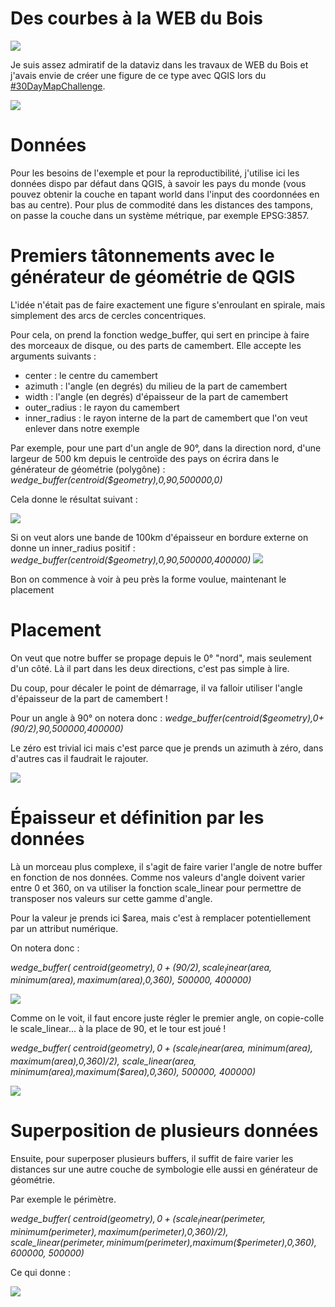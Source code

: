# Des courbes à la WEB du Bois

![](https://david.frigge.nz/30DayMapChallenge2020/maps/lacxrx_20.jpg)

Je suis assez admiratif de la dataviz dans les travaux de WEB du Bois et j'avais envie de créer une figure de ce type avec QGIS lors du [#30DayMapChallenge](https://twitter.com/search?q=%2330DayMapChallenge&src=typeahead_click).


![](https://images-na.ssl-images-amazon.com/images/I/41GMSpOgPbL._AC_UL600_SR429,600_.jpg)

# Données

Pour les besoins de l'exemple et pour la reproductibilité, j'utilise ici les données dispo par défaut dans QGIS, à savoir les pays du monde (vous pouvez obtenir la couche en tapant world dans l'input des coordonnées en bas au centre).
Pour plus de commodité dans les distances des tampons, on passe la couche dans un système métrique, par exemple EPSG:3857.

# Premiers tâtonnements avec le générateur de géométrie de QGIS

L'idée n'était pas de faire exactement une figure s'enroulant en spirale, mais simplement des arcs de cercles concentriques.

Pour cela, on prend la fonction wedge_buffer, qui sert en principe à faire des morceaux de disque, ou des parts de camembert. Elle accepte les arguments suivants :
- center : le centre du camembert 
- azimuth : l'angle (en degrés) du milieu de la part de camembert
- width : l'angle (en degrés) d'épaisseur de la part de camembert
- outer_radius : le rayon du camembert
- inner_radius : le rayon interne de la part de camembert que l'on veut enlever dans notre exemple

Par exemple, pour une part d'un angle de 90°, dans la direction nord, d'une largeur de 500 km depuis le centroïde des pays on écrira dans le générateur de géométrie (polygône) :
*wedge_buffer(centroid($geometry),0,90,500000,0)*

Cela donne le résultat suivant : 

![](https://i.imgur.com/Tn0wQ6H.png)

Si on veut alors une bande de 100km d'épaisseur en bordure externe on donne un inner_radius positif : 
*wedge_buffer(centroid($geometry),0,90,500000,400000)*
![](https://i.imgur.com/ijtqVJZ.png)

Bon on commence à voir à peu près la forme voulue, maintenant le placement

# Placement

On veut que notre buffer se propage depuis le 0° "nord", mais seulement d'un côté. Là il part dans les deux directions, c'est pas simple à lire.

Du coup, pour décaler le point de démarrage, il va falloir utiliser l'angle d'épaisseur de la part de camembert ! 

Pour un angle à 90° on notera donc : *wedge_buffer(centroid($geometry),0+(90/2),90,500000,400000)*

Le zéro est trivial ici mais c'est parce que je prends un  azimuth à zéro, dans d'autres cas il faudrait le rajouter.

![](https://i.imgur.com/jWIUIyH.png)

# Épaisseur et définition par les données

Là un morceau plus complexe, il s'agit de faire varier l'angle de notre buffer en fonction de nos données.
Comme nos valeurs d'angle doivent varier entre 0 et 360, on va utiliser la fonction scale_linear pour permettre de transposer nos valeurs sur cette gamme d'angle.

Pour la valeur je prends ici $area, mais c'est à remplacer potentiellement par un attribut numérique.

On notera donc :

*wedge_buffer(
centroid($geometry),
0+(90/2),
scale_linear($area, minimum($area),maximum($area),0,360),
500000,
400000)*


![](https://i.imgur.com/YD8iGC7.png)

Comme on le voit, il faut encore juste régler le premier angle, on copie-colle le scale_linear... à la place de 90, et le tour est joué !

*wedge_buffer(
centroid($geometry),
0+(scale_linear($area, minimum($area),maximum($area),0,360)/2),
scale_linear($area, minimum($area),maximum($area),0,360),
500000,
400000)*

![](https://i.imgur.com/cdXCtLE.png)

# Superposition de plusieurs données

Ensuite, pour superposer plusieurs buffers, il suffit de faire varier les distances sur une autre couche de symbologie elle aussi en générateur de géométrie.

Par exemple le périmètre.

*wedge_buffer(
centroid($geometry),
0+(scale_linear($perimeter, minimum($perimeter),maximum($perimeter),0,360)/2),
scale_linear($perimeter, minimum($perimeter),maximum($perimeter),0,360),
600000,
500000)*

Ce qui donne : 

![](https://i.imgur.com/CGwcxcI.png)






